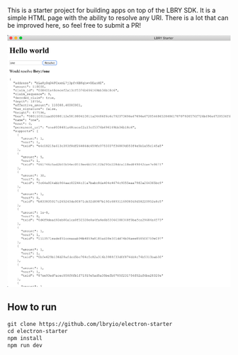 
This is a starter project for building apps on top of the LBRY SDK. It is a simple HTML page with the ability to resolve any URI. There is a lot that can be improved here, so feel free to submit a PR!

![Screenshot](screenshot.png)

## How to run

```
git clone https://github.com/lbryio/electron-starter
cd electron-starter
npm install
npm run dev
```
